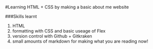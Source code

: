 #Learning HTML + CSS by making a basic about me website 

###Skills learnt 

1. HTML
2. formatting with CSS and basic useage of Flex 
3. version control with Github + Gitkraken
4. small amounts of markdown for making what you are reading now!

